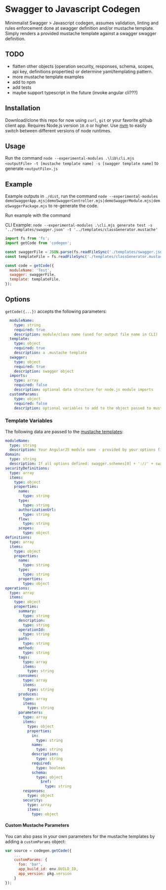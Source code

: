 # Swagger to Javascript Codegen
Mininmalist Swagger > Javascript codegen, assumes validation, linting and rules enforcement done at swagger definition and/or mustache template. Simply renders a provided mustache template against a swagger swagger definition.

## TODO
- flatten other objects (operation security, responses, schema, scopes, api key, definitions properties) or determine yaml/templating pattern.
- more mustache template examples
- add to npm
- add tests
- maybe support typescript in the future (invoke angular cli???)

## Installation
Download/clone this repo for now using `curl`, `git` or your favorite github client app. Requires Node.js version `10.0` or higher. Use [nvm](https://github.com/creationix/nvm) to easily switch between different versions of node runtimes.

## Usage

Run the command `node --experimental-modules .\lib\cli.mjs <outputFile> -t [mustache template name] -s [swagger template name]` to generate `<outputFile>.js`

## Example

Example outputs in `./dist`, run the command `node --experimental-modules demoSwaggerApp.mjs|demoSwaggerController.mjs|demoSwaggerModule.mjs|demoSwaggerPackage.mjs` to re-generate the code.

Run example with the command 

CLI Example: `node --experimental-modules .\cli.mjs generate test -s '../templates/swagger.json' -t '../templates/classGenerator.mustache'`

```javascript
import fs from 'fs';
import getCode from 'codegen';

const swaggerFile = JSON.parse(fs.readFileSync('./templates/swagger.json', 'utf-8'));
const templateFile = fs.readFileSync('./templates/classGenerator.mustache', 'utf-8');

const code = getCode({
  moduleName: 'Test',
  swagger: swaggerFile,
  template: templateFile,
});
```

## Options
`getCode({...})` accepts the following parameters:

```yaml
  moduleName:
    type: string
    required: true
    description: module/class name (used for output file name in CLI)
  template:
    type: object
    required: true
    description: a .mustache template
  swagger:
    type: object
    required: true
    description: swagger object
  imports:
    type: array
    required: false
    description: optional data structure for node.js module imports
  customParams:
    type: object
    required: false
    description: optional variables to add to the object passed to mustache
```

### Template Variables
The following data are passed to the [mustache templates](https://github.com/janl/mustache.js):

```yaml
moduleName:
  type: string
  description: Your AngularJS module name - provided by your options field
domain:
  type: string
  description: If all options defined: swagger.schemes[0] + '://' + swagger.host + swagger.basePath
securityDefinitions:
  type: array
  items:
    type: object
    properties:
      name:
        type: string
      type:
        type: string
      authorizationUrl:
        type: string
      flow:
        type: string
      scopes:
        type: object
definitions:
  type: array
  items:
    type: object
    properties:
      name:
        type: string
      type:
        type: string
      properties:
        type: object
operations:
  type: array
  items:
    type: object
    properties:
      summary:
        type: string
      description:
        type: string
      operationId:
        type: string
      path:
        type: string
      method:
        type: string
      tags:
        type: array
        items:
          type: string
      consumes:
        type: array
        items:
          type: string
      produces:
        type: array
        items:
          type: string
      parameters:
        type: array
        items:
          type: object
          properties:
            in:
              type: string
            name:
              type: string
            description:
              type: string
            required:
              type: boolean
            schema:
              type: object
                $ref:
                  type: string
        responses:
          type: object
        security:
          type: array
          items:
            type: object
```

#### Custom Mustache Parameters
You can also pass in your own parameters for the mustache templates by adding a `customParams` object:

```javascript
var source = codegen.getCode({
    ...
    customParams: {
      foo: 'bar',
      app_build_id: env.BUILD_ID,
      app_version: pkg.version
    }
});
```


